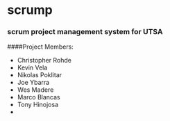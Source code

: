 # scrump
### scrum project management system for UTSA

####Project Members:
* Christopher Rohde
* Kevin Vela
* Nikolas Poklitar
* Joe Ybarra
* Wes Madere
* Marco Blancas
* Tony Hinojosa
*